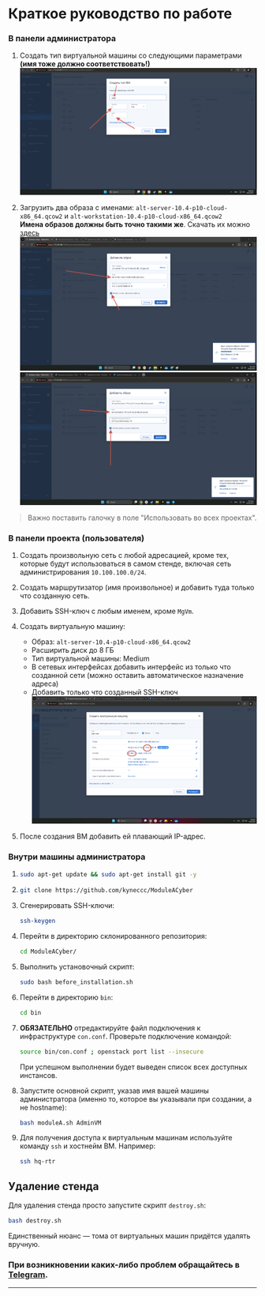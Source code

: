 # Краткое руководство по работе

### В панели администратора

1. Создать тип виртуальной машины со следующими параметрами **(имя тоже должно соответствовать!)**  
   ![image](https://github.com/kyneccc/ModuleACyber/blob/main/screenshots/flavor.png)

2. Загрузить два образа с именами: `alt-server-10.4-p10-cloud-x86_64.qcow2` и `alt-workstation-10.4-p10-cloud-x86_64.qcow2`  
   **Имена образов должны быть точно такими же**. Скачать их можно [здесь](https://ftp.altlinux.org/pub/distributions/ALTLinux/p10/images/cloud/x86_64/)  
   ![image](https://github.com/kyneccc/ModuleACyber/blob/main/screenshots/server.png)  
   ![image](https://github.com/kyneccc/ModuleACyber/blob/main/screenshots/workstation.png)

> Важно поставить галочку в поле "Использовать во всех проектах".

### В панели проекта (пользователя)

1. Создать произвольную сеть с любой адресацией, кроме тех, которые будут использоваться в самом стенде, включая сеть администрирования `10.100.100.0/24`.

2. Создать маршрутизатор (имя произвольное) и добавить туда только что созданную сеть.

3. Добавить SSH-ключ с любым именем, кроме `MgVm`.

4. Создать виртуальную машину:
   - Образ: `alt-server-10.4-p10-cloud-x86_64.qcow2`
   - Расширить диск до 8 ГБ
   - Тип виртуальной машины: Medium
   - В сетевых интерфейсах добавить интерфейс из только что созданной сети (можно оставить автоматическое назначение адреса)
   - Добавить только что созданный SSH-ключ  
     ![image](https://github.com/kyneccc/ModuleACyber/blob/main/screenshots/vm.png)

5. После создания ВМ добавить ей плавающий IP-адрес.

### Внутри машины администратора

1. ```bash
   sudo apt-get update && sudo apt-get install git -y
   ```

2. ```bash
   git clone https://github.com/kyneccc/ModuleACyber
   ```

3. Сгенерировать SSH-ключи:
   ```bash
   ssh-keygen
   ```

4. Перейти в директорию склонированного репозитория:
   ```bash
   cd ModuleACyber/
   ```

5. Выполнить установочный скрипт:
   ```bash
   sudo bash before_installation.sh
   ```

6. Перейти в директорию `bin`:
   ```bash
   cd bin
   ```

7. **ОБЯЗАТЕЛЬНО** отредактируйте файл подключения к инфраструктуре `con.conf`. Проверьте подключение командой:
   ```bash
   source bin/con.conf ; openstack port list --insecure
   ```
   При успешном выполнении будет выведен список всех доступных инстансов.

8. Запустите основной скрипт, указав имя вашей машины администратора (именно то, которое вы указывали при создании, а не hostname):
   ```bash
   bash moduleA.sh AdminVM
   ```

9. Для получения доступа к виртуальным машинам используйте команду `ssh` и хостнейм ВМ. Например:
   ```bash
   ssh hq-rtr
   ```

## Удаление стенда

Для удаления стенда просто запустите скрипт `destroy.sh`:
```bash
bash destroy.sh
```
Единственный нюанс — тома от виртуальных машин придётся удалять вручную.

### При возникновении каких-либо проблем обращайтесь в [Telegram](https://t.me/kynecccc).

--- 
